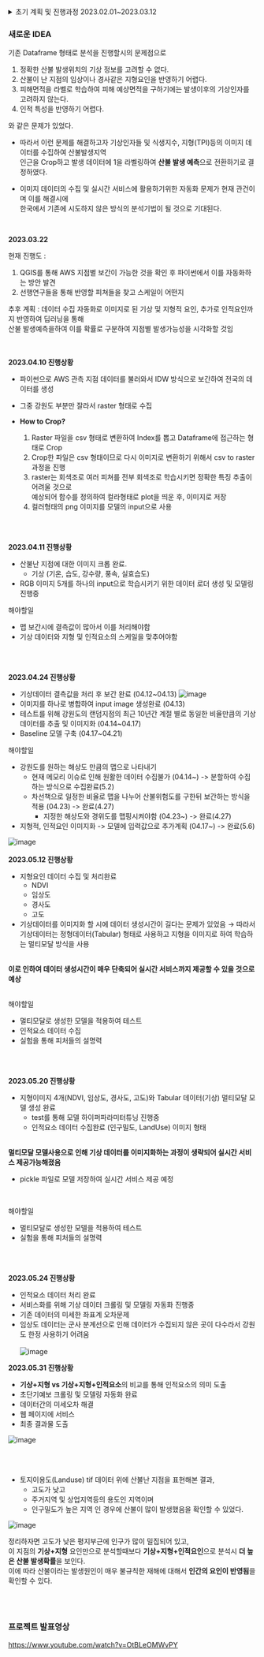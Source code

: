 <details>
<summary> 초기 계획 및 진행과정 2023.02.01~2023.03.12 </summary>
<div markdown="1">       

# Forecasting-the-risk-of-forest-fires
## 산불 위험도 예측을 통한 정보제공 서비스
[2023-1] Capstone Project @SJU

project term 2023.02.01~

## 기상인자와 **인간인자**를 반영한 산불 위험도 예측

- 전국 데이터를 바탕으로 학습을 진행한 뒤 행정구역별(읍면동)로 나누어 위험도 표시

- 며칠전간의 기상적 데이터를 바탕으로 ~~한시간 뒤~~ 전국의 산불 위험도가 어떻게 될 것이다.
  - 일단은 현시점의 위험도 예측
  - 성능 나올시에 기상청에서 제공하는 데이터를 통한 n시간 뒤 위험도 예측

- 각 지역적 특성을 반영하기 위해 자연적 데이터 및 기상데이터 정규화 진행
  - 행정구역별인 이유 : 소방서와 같은 요인은 행정구역별이 더 의미있음.
  
- 웹 사이트 구현

## 데이터

- 산불피해대장 ( 2001 ~ 2022 )
- 기상 데이터 → ASOS + AWS
- 인적 데이터 → 소방서, 등산로, 대도시 인접도
- 자연적 데이터 → TPI, 임업도

## 정규화
정규화의 이유 -> 지역 별로 다른 기상적 특성을 가지고 있기 때문
- 산불발생지역별 정규화(Aws 기준 정규화)
- 전체기상데이터 정규화

## 결측치 처리 - (상대습도, 실효습도, 강수량, 풍속, 기온)
1. 가장 인접한 관측소에서 데이터 끌어오기
2. 거리가 30km 이상이면 그 지역의 연간 월평균으로 채우기 
3. 데이터 특성상 월 평균이 의미가 적을 수 있음 - 추가 결측치 처리방안 필요
  - 이동평균으로 결측값 채우기
  - 보간법으로 NAN 처리 후 사전관찰 방지를 위해 이전의 데이터 사용하기

## 모델링
- 분류기반모델 -> Randomforest/Catboost

## Process
1. AWS, ASOS Raw 데이터 수집 → 시계열
2. 데이터 윈도우 추가 (4일)
3. 실효습도 피처 추가
4. 섬은 drop
5. AWS(기상인자), ASOS(상대습도) 지점별 이동평균으로 결측값 채우기
6. 정규화 진행 여부
    1. 정규화 미진행
        1. 임상도 포함 데이터(4922개)
        2. 임상도 미포함 데이터
    2. 지점별 정규화 진행
        1. 임상도 포함 데이터(4922개)
        2. 임상도 미포함 데이터
<br><br>
<aside>
💡 1st goal : 기상인자만으로 진행
<br>
</aside>

<aside>
💡 2nd goal : 기상인자에 지형적특성(임상도) 반영
<br>
</aside>

<aside>
💡 final goal : 기상인자 + 지형적특성 + 인적특성
<br>
</aside>
</div>
</details>

### 새로운 IDEA

기존 Dataframe 형태로 분석을 진행할시의 문제점으로

1. 정확한 산불 발생위치의 기상 정보를 고려할 수 없다.
2. 산불이 난 지점의 임상이나 경사같은 지형요인을 반영하기 어렵다.
3. 피해면적을 라벨로 학습하여 피해 예상면적을 구하기에는 발생이후의 기상인자를 고려하지 않는다.
4. 인적 특성을 반영하기 어렵다.

와 같은 문제가 있었다.

- 따라서 이런 문제를 해결하고자 기상인자들 및 식생지수, 지형(TPI)등의 이미지 데이터를 수집하여 산불발생지역 
<br>인근을 Crop하고 발생 데이터에 1을 라벨링하여 **산불 발생 예측**으로 전환하기로 결정하였다. 

- 이미지 데이터의 수집 및 실시간 서비스에 활용하기위한 자동화 문제가 현재 관건이며 이를 해결시에 <br>
한국에서 기존에 시도하지 않은 방식의 분석기법이 될 것으로 기대된다.
<br>

**2023.03.22**
<br>

현재 진행도 :
  1. QGIS를 통해 AWS 지점별 보간이 가능한 것을 확인 후 파이썬에서 이를 자동화하는 방안 발견
  2. 선행연구들을 통해 반영할 피쳐들을 찾고 스케일이 어떤지 

추후 계획 : 데이터 수집 자동화로 이미지로 된 기상 및 지형적 요인, 추가로 인적요인까지 반영하여 딥러닝을 통해 <br>
산불 발생예측을하여 이를 확률로 구분하여 지점별 발생가능성을 시각화할 것임

<br><br>
**2023.04.10 진행상황**
- 파이썬으로 AWS 관측 지점 데이터를 불러와서 IDW 방식으로 보간하여 전국의 데이터를 생성
- 그중 강원도 부분만 잘라서 raster 형태로 수집

- <b>How to Crop?</b>
  1. Raster 파일을 csv 형태로 변환하여 Index를 뽑고 Dataframe에 접근하는 형태로 Crop 
  2. Crop한 파일은 csv 형태이므로 다시 이미지로 변환하기 위해서 csv to raster 과정을 진행 
  3. raster는 회색조로 여러 피쳐를 전부 회색조로 학습시키면 정확한 특징 추출이 어려울 것으로<br> 예상되어 함수를 정의하여 컬라형태로 plot을 띄운 후, 이미지로 저장 
  4. 컬러형태의 png 이미지를 모델의 input으로 사용 <br>

<br><br>

**2023.04.11 진행상황**
- 산불난 지점에 대한 이미지 크롭 완료. 
  - 기상 (기온, 습도, 강수량, 풍속, 실효습도)
- RGB 이미지 5개를 하나의 input으로 학습시키기 위한 데이터 로더 생성 및 모델링 진행중

해야할일
- 맵 보간시에 결측값이 많아서 이를 처리해야함
- 기상 데이터와 지형 및 인적요소의 스케일을 맞추어야함

<br><br>


**2023.04.24 진행상황**
- 기상데이터 결측값을 처리 후 보간 완료 (04.12~04.13)
![image](https://github.com/smart0515/Forecasting-the-occurrence-of-Wildfires/assets/48974564/cd4d7c84-3ace-4f30-8e41-7f1ecf24342a)
- 이미지를 하나로 병합하여 input image 생성완료 (04.13)
- 테스트를 위해 강원도의 랜덤지점의 최근 10년간 계절 별로 동일한 비율만큼의 기상데이터를 추출 및 이미지화 (04.14~04.17)
- Baseline 모델 구축 (04.17~04.21)

해야할일
- 강원도를 원하는 해상도 만큼의 맵으로 나타내기 
  - 현재 메모리 이슈로 인해 원활한 데이터 수집불가 (04.14~) -> 분할하여 수집하는 방식으로 수집완료(5.2)
  - 차선책으로 일정한 비율로 맵을 나누어 산불위험도를 구한뒤 보간하는 방식을 적용 (04.23) -> 완료(4.27)
      - 지정한 해상도와 경위도를 맵핑시켜야함 (04.23~) -> 완료(4.27)
- 지형적, 인적요인 이미지화 -> 모델에 입력값으로 추가계획 (04.17~) -> 완료(5.6)

![image](https://github.com/smart0515/Forecasting-the-occurrence-of-Wildfires/assets/48974564/2c2827e9-a1f2-41e4-96b5-535d3f4aca5e)
<br><br>
**2023.05.12 진행상황**
- 지형요인 데이터 수집 및 처리완료
  - NDVI
  - 임상도
  - 경사도
  - 고도
- 기상데이터를 이미지화 할 시에 데이터 생성시간이 길다는 문제가 있었음
    → 따라서 기상데이터는 정형데이터(Tabular) 형태로 사용하고 지형을 이미지로 하여 학습하는 멀티모달 방식을 사용
<br><br>

**이로 인하여 데이터 생성시간이 매우 단축되어 실시간 서비스까지 제공할 수 있을 것으로 예상**
<br><br>

해야할일
<br>
- 멀티모달로 생성한 모델을 적용하여 테스트
- 인적요소 데이터 수집
- 실험을 통해 피처들의 설명력 

<br><br>

**2023.05.20 진행상황**
- 지형이미지 4개(NDVI, 임상도, 경사도, 고도)와 Tabular 데이터(기상) 멀티모달 모델 생성 완료
  - test를 통해 모델 하이퍼파라미터튜닝 진행중
  - 인적요소 데이터 수집완료 (인구밀도, LandUse) 이미지 형태
<br><br>

**멀티모달 모델사용으로 인해 기상 데이터를 이미지화하는 과정이 생략되어 실시간 서비스 제공가능해졌음**
  - pickle 파일로 모델 저장하여 실시간 서비스 제공 예정

<br>

해야할일
<br>
- 멀티모달로 생성한 모델을 적용하여 테스트
- 실험을 통해 피처들의 설명력 

<br><br>

**2023.05.24 진행상황**
- 인적요소 데이터 처리 완료
- 서비스화를 위해 기상 데이터 크롤링 및 모델링 자동화 진행중
- 기존 데이터의 미세한 좌표계 오차문제 
- 임상도 데이터는 군사 분계선으로 인해 데이터가 수집되지 않은 곳이 다수라서 강원도 한정 사용하기 어려움
<br><br>
![image](https://github.com/smart0515/Forecasting-the-occurrence-of-Wildfires/assets/48974564/565e9ed0-ec9a-4beb-8f9b-e1cf20e719e6)

**2023.05.31 진행상황**
- **기상+지형 vs 기상+지형+인적요소**의 비교를 통해 인적요소의 의미 도출
- 초단기예보 크롤링 및 모델링 자동화 완료
- 데이터간의 미세오차 해결
- 웹 페이지에 서비스 
- 최종 결과물 도출

![image](https://github.com/smart0515/Forecasting-the-occurrence-of-Wildfires/assets/48974564/c9e9b35f-03f1-4cb7-b765-90714140cb01)

<br><br>
- 토지이용도(Landuse) tif 데이터 위에 산불난 지점을 표현해본 결과,
  - 고도가 낮고
  - 주거지역 및 상업지역등의 용도인 지역이며
  - 인구밀도가 높은 지역
인 경우에 산불이 많이 발생했음을 확인할 수 있었다.

![image](https://github.com/smart0515/Forecasting-the-occurrence-of-Wildfires/assets/48974564/774899eb-7fab-4266-8a36-32d4d649a5ec)

정리하자면 고도가 낮은 평지부근에 인구가 많이 밀집되어 있고,<br>
이 지점의 **기상+지형** 요인만으로 분석할때보다 **기상+지형+인적요인**으로 분석시 **더 높은 산불 발생확률**을 보인다.<br>
이에 따라 산불이라는 발생원인이 매우 불규칙한 재해에 대해서 **인간의 요인이 반영됨**을 확인할 수 있다.

<br><br>

### 프로젝트 발표영상
https://www.youtube.com/watch?v=OtBLeOMWvPY
